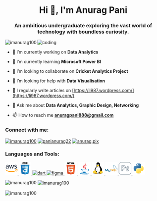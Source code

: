 <h1 align="center">Hi 👋, I'm Anurag Pani</h1>
<h3 align="center">An ambitious undergraduate exploring the vast world of technology with boundless curiosity.</h3>

<img align="right" width="400" alt="coding" src="https://img.freepik.com/free-vector/gradient-metaverse-background_23-2149263788.jpg?w=996&t=st=1720415284~exp=1720415884~hmac=a70fe9662254f46f9f0ecd5c4f65810599b6879149ea4d3abdedfd586183502f">


<p align="left"> <img src="https://komarev.com/ghpvc/?username=imanurag100&label=Profile%20views&color=0e75b6&style=flat" alt="imanurag100" /> </p>

- 🔭 I’m currently working on **Data Analytics**

- 🌱 I’m currently learning **Microsoft Power BI**

- 👯 I’m looking to collaborate on **Cricket Analytics Project**

- 🤝 I’m looking for help with **Data Visualisation**

- 📝 I regularly write articles on [https://li987.wordpress.com/](https://li987.wordpress.com/)

- 💬 Ask me about **Data Analytics, Graphic Design, Networking**

- 📫 How to reach me **anuragpani888@gmail.com**

<h3 align="left">Connect with me:</h3>
<p align="left">
<a href="https://twitter.com/imanurag100" target="blank"><img align="center" src="https://raw.githubusercontent.com/rahuldkjain/github-profile-readme-generator/master/src/images/icons/Social/twitter.svg" alt="imanurag100" height="30" width="40" /></a>
<a href="https://linkedin.com/in/panianurag22" target="blank"><img align="center" src="https://raw.githubusercontent.com/rahuldkjain/github-profile-readme-generator/master/src/images/icons/Social/linked-in-alt.svg" alt="panianurag22" height="30" width="40" /></a>
<a href="https://instagram.com/anurag.pix" target="blank"><img align="center" src="https://raw.githubusercontent.com/rahuldkjain/github-profile-readme-generator/master/src/images/icons/Social/instagram.svg" alt="anurag.pix" height="30" width="40" /></a>
</p>

<h3 align="left">Languages and Tools:</h3>
<p align="left"> <a href="https://aws.amazon.com" target="_blank" rel="noreferrer"> <img src="https://raw.githubusercontent.com/devicons/devicon/master/icons/amazonwebservices/amazonwebservices-original-wordmark.svg" alt="aws" width="40" height="40"/> </a> <a href="https://www.w3schools.com/css/" target="_blank" rel="noreferrer"> <img src="https://raw.githubusercontent.com/devicons/devicon/master/icons/css3/css3-original-wordmark.svg" alt="css3" width="40" height="40"/> </a> <a href="https://dart.dev" target="_blank" rel="noreferrer"> <img src="https://www.vectorlogo.zone/logos/dartlang/dartlang-icon.svg" alt="dart" width="40" height="40"/> </a> <a href="https://www.figma.com/" target="_blank" rel="noreferrer"> <img src="https://www.vectorlogo.zone/logos/figma/figma-icon.svg" alt="figma" width="40" height="40"/> </a> <a href="https://www.w3.org/html/" target="_blank" rel="noreferrer"> <img src="https://raw.githubusercontent.com/devicons/devicon/master/icons/html5/html5-original-wordmark.svg" alt="html5" width="40" height="40"/> </a> <a href="https://www.java.com" target="_blank" rel="noreferrer"> <img src="https://raw.githubusercontent.com/devicons/devicon/master/icons/java/java-original.svg" alt="java" width="40" height="40"/> </a> <a href="https://www.linux.org/" target="_blank" rel="noreferrer"> <img src="https://raw.githubusercontent.com/devicons/devicon/master/icons/linux/linux-original.svg" alt="linux" width="40" height="40"/> </a> <a href="https://www.mysql.com/" target="_blank" rel="noreferrer"> <img src="https://raw.githubusercontent.com/devicons/devicon/master/icons/mysql/mysql-original-wordmark.svg" alt="mysql" width="40" height="40"/> </a> <a href="https://www.photoshop.com/en" target="_blank" rel="noreferrer"> <img src="https://raw.githubusercontent.com/devicons/devicon/master/icons/photoshop/photoshop-line.svg" alt="photoshop" width="40" height="40"/> </a> <a href="https://www.python.org" target="_blank" rel="noreferrer"> <img src="https://raw.githubusercontent.com/devicons/devicon/master/icons/python/python-original.svg" alt="python" width="40" height="40"/> </a> </p>

<p><img align="left" src="https://github-readme-stats.vercel.app/api/top-langs?username=imanurag100&show_icons=true&locale=en&layout=compact" alt="imanurag100" /></p>

<p>&nbsp;<img align="center" src="https://github-readme-stats.vercel.app/api?username=imanurag100&show_icons=true&locale=en" alt="imanurag100" /></p>

<p><img align="center" src="https://github-readme-streak-stats.herokuapp.com/?user=imanurag100&" alt="imanurag100" /></p>

